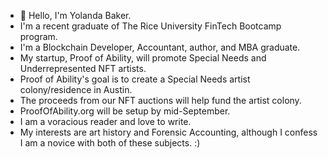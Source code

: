 - 👋 Hello, I'm Yolanda Baker.
- I'm a recent graduate of The Rice University FinTech Bootcamp program.
- I'm a Blockchain Developer, Accountant, author, and MBA graduate.
- My startup, Proof of Ability, will promote Special Needs and Underrepresented NFT artists.
- Proof of Ability's goal is to create a Special Needs artist colony/residence in Austin.
- The proceeds from our NFT auctions will help fund the artist colony.
- ProofOfAbility.org will be setup by mid-September.
- I am a voracious reader and love to write.
- My interests are art history and Forensic Accounting, although I confess I am a novice with both of these subjects. :)

<!---
yrlbaker/yrlbaker is a ✨ special ✨ repository because its `README.md` (this file) appears on your GitHub profile.
You can click the Preview link to take a look at your changes.
--->
